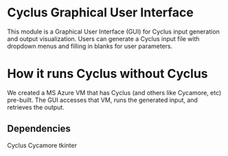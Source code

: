 # Cyclus Graphical User Interface


This module is a Graphical User Interface (GUI) for Cyclus input generation
and output visualization. Users can generate a Cyclus input file with
dropdown menus and filling in blanks for user parameters.

# How it runs Cyclus without Cyclus

We created a MS Azure VM that has Cyclus (and others like Cycamore, etc)
pre-built. The GUI accesses that VM, runs the generated input, and retrieves
the output.


## Dependencies
Cyclus
Cycamore
tkinter